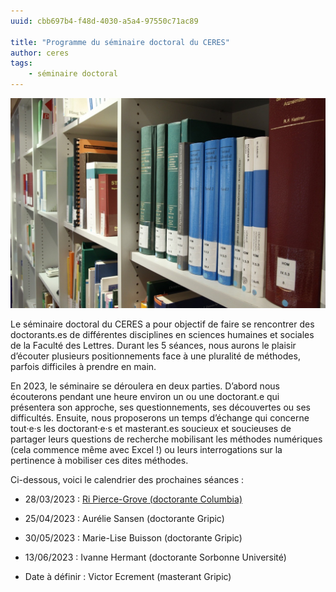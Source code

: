 ```yaml
---
uuid: cbb697b4-f48d-4030-a5a4-97550c71ac89

title: "Programme du séminaire doctoral du CERES"
author: ceres
tags:
    - séminaire doctoral
---
```


![](seminaire.jpg)

Le séminaire doctoral du CERES a pour objectif de faire se rencontrer des doctorants.es de différentes disciplines en sciences humaines et sociales de la Faculté des Lettres. Durant les 5 séances, nous aurons le plaisir d’écouter plusieurs positionnements face à une pluralité de méthodes, parfois difficiles à prendre en main.

En 2023, le séminaire se déroulera en deux parties. D’abord nous écouterons pendant une heure environ un ou une doctorant.e qui présentera son approche, ses questionnements, ses découvertes ou ses difficultés. Ensuite, nous proposerons un temps d’échange qui concerne tout·e·s les doctorant·e·s et masterant.es soucieux et soucieuses de partager leurs questions de recherche mobilisant les méthodes numériques (cela commence même avec Excel !) ou leurs interrogations sur la pertinence à mobiliser ces dites méthodes.

Ci-dessous, voici le calendrier des prochaines séances :

- 28/03/2023 : [Ri Pierce-Grove (doctorante Columbia)](../../événements/2023-03-28_seminaire_ri_pierce_grove/)

- 25/04/2023 : Aurélie Sansen (doctorante Gripic)

- 30/05/2023 : Marie-Lise Buisson (doctorante Gripic)

- 13/06/2023 : Ivanne Hermant (doctorante Sorbonne Université)

- Date à définir : Victor Ecrement (masterant Gripic)